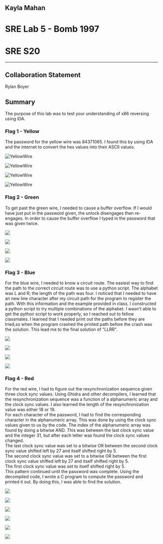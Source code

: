 ## Kayla Mahan
# SRE Lab 5 - Bomb 1997
# SRE S20
------------------------------------------------
## Collaboration Statement
Rylan Boyer

## Summary
The purpose of this lab was to test your understanding of x86 reversing using IDA.

### Flag 1 - Yellow
The password for the yellow wire was 84371065. I found this by using IDA and the internet to convert the hex values into their ASCII values.

![YellowWire](./imgs/yellow_1.png)

![YellowWire](./imgs/yellow_2.png)

![YellowWire](./imgs/yellow_4.png)

![YellowWire](./imgs/yellow_3.png)

### Flag 2 - Green
To get past the green wire, I needed to cause a buffer overflow. If I would have just put in the password given, the unlock disengages then re-engages. In order to cause the buffer overflow I  typed in the password that was given twice. 

![](./imgs/green_1.png)

![](./imgs/green_2.png)

![](./imgs/green_3.png)

![](./imgs/green_4.png)

### Flag 3 - Blue
For the blue wire, I needed to know a circuit route. The easiest way to find the path to the correct circuit route was to use a python script.
The alphabet was L and R; the length of the path was four. I noticed that I needed to have an new line character after my circuit path for the program to register the path. 
With this information and the example provided in class, I constructed a python script to try multiple combinations of the alphabet.
I wasn't able to get the python script to work properly, so I reached out to fellow classmates. I learned that I needed print out the paths before they are tried,so when the program crashed the printed path before the crash was the solution. This lead me to the final solution of "LLRR".

![](./imgs/blue_2.png)

![](./imgs/blue_1.png)

![](./imgs/bluewire1.png)

![](./imgs/bluewire2.png)

### Flag 4 - Red
For the red wire, I had to figure out the resynchronization sequence given three clock sync values. Using Ghidra and other decompilers, I learned that the resynchronization sequence was a function of a alphanumeric array and the clock sync values. I also learned the length of the resynchronization value was either 18 or 19.   
For each character of the password, I had to find the corresponding character in the alphanumeric array. This was done by using the clock sync values given to us by the code. The index of the alphanumeric array was found by doing a bitwise AND. This was between the last clock sync value and the integer 31, but after each letter was found the clock sync values changed.  
The last clock sync value was set to a bitwise OR between the second clock sync value shifted left by 27 and itself shifted right by 5.  
The second clock sync value was set to a bitwise OR between the first clock sync value shifted left by 27 and itself shifted right by 5.  
The first clock sync value was set to itself shifted right by 5.  
This pattern continued until the password was complete.
Using the decompiled code, I wrote a C program to compute the password and printed it out. By doing this, I was able to find the solution.


![](./imgs/red_3.png)

![](./imgs/red_1.png)

![](./imgs/red_2.png)

![](./imgs/red_4.png)

![](./imgs/red_5.png)

![](./imgs/red_6.png)